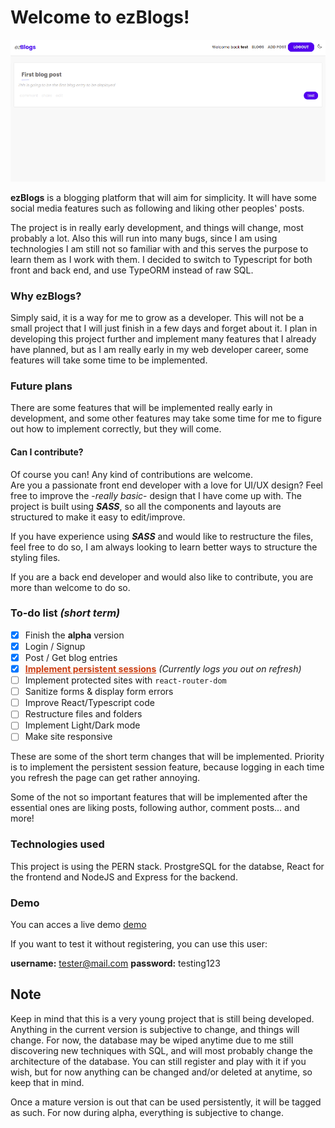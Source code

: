 # Welcome to ezBlogs!

![ezBlog](./preview_ss.png)

**ezBlogs** is a blogging platform that will aim for simplicity. It will have some social media features such as following and liking other peoples' posts.

The project is in really early development, and things will change, most probably a lot. Also this will run into many bugs, since I am using technologies I am still not so familiar with and this serves the purpose to learn them as I work with them. I decided to switch to Typescript for both front and back end, and use TypeORM instead of raw SQL.

### Why ezBlogs?

Simply said, it is a way for me to grow as a developer. This will not be a small project that I will just finish in a few days and forget about it. I plan in developing this project further and implement many features that I already have planned, but as I am really early in my web developer career, some features will take some time to be implemented.

### Future plans

There are some features that will be implemented really early in development, and some other features may take some time for me to figure out how to implement correctly, but they will come.

#### Can I contribute?

Of course you can! Any kind of contributions are welcome.  
Are you a passionate front end developer with a love for UI/UX design? Feel free to improve the -_really basic_- design that I have come up with. The project is built using **_SASS_**, so all the components and layouts are structured to make it easy to edit/improve.

If you have experience using **_SASS_** and would like to restructure the files, feel free to do so, I am always looking to learn better ways to structure the styling files.

If you are a back end developer and would also like to contribute, you are more than welcome to do so.

### To-do list _(short term)_

- [x] Finish the **alpha** version
- [x] Login / Signup
- [x] Post / Get blog entries
- [x] <span style="color: #cc3c10; text-decoration: underline">**Implement persistent sessions**</span> _(Currently logs you out on refresh)_
- [ ] Implement protected sites with `react-router-dom`
- [ ] Sanitize forms & display form errors
- [ ] Improve React/Typescript code
- [ ] Restructure files and folders
- [ ] Implement Light/Dark mode
- [ ] Make site responsive

These are some of the short term changes that will be implemented. Priority is to implement the persistent session feature, because logging in each time you refresh the page can get rather annoying.

Some of the not so important features that will be implemented after the essential ones are liking posts, following author, comment posts... and more!

### Technologies used

This project is using the PERN stack. ProstgreSQL for the databse, React for the frontend and NodeJS and Express for the backend.

### Demo

You can acces a live demo [demo](https://blog.daniel-ulises.me)

If you want to test it without registering, you can use this user:

**username:** tester@mail.com
**password:** testing123

## Note

Keep in mind that this is a very young project that is still being developed. Anything in the current version is subjective to change, and things will change. For now, the database may be wiped anytime due to me still discovering new techniques with SQL, and will most probably change the architecture of the database. You can still register and play with it if you wish, but for now anything can be changed and/or deleted at anytime, so keep that in mind.

Once a mature version is out that can be used persistently, it will be tagged as such. For now during alpha, everything is subjective to change.
